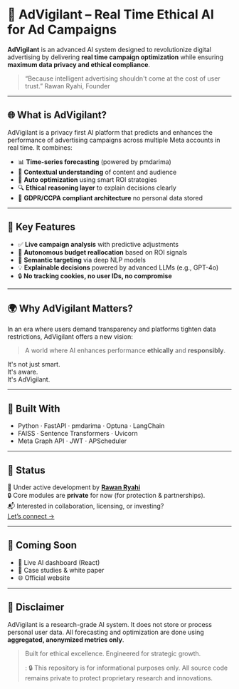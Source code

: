 # 🚀 AdVigilant – Real Time Ethical AI for Ad Campaigns

**AdVigilant** is an advanced AI system designed to revolutionize digital advertising by delivering **real time campaign optimization** while ensuring **maximum data privacy and ethical compliance**.

> “Because intelligent advertising shouldn't come at the cost of user trust.” Rawan Ryahi, Founder

---

## 🌐 What is AdVigilant?

AdVigilant is a privacy first AI platform that predicts and enhances the performance of advertising campaigns across multiple Meta accounts in real time. It combines:

- 📊 **Time-series forecasting** (powered by pmdarima)
- 🧠 **Contextual understanding** of content and audience
- 🎯 **Auto optimization** using smart ROI strategies
- 🔍 **Ethical reasoning layer** to explain decisions clearly
- 🔐 **GDPR/CCPA compliant architecture**  no personal data stored

---

## 🧬 Key Features

- ✅ **Live campaign analysis** with predictive adjustments
- 🔁 **Autonomous budget reallocation** based on ROI signals
- 🧠 **Semantic targeting** via deep NLP models
- 💡 **Explainable decisions** powered by advanced LLMs (e.g., GPT-4o)
- 🔒 **No tracking cookies, no user IDs, no compromise**

---

## 🌍 Why AdVigilant Matters?

In an era where users demand transparency and platforms tighten data restrictions, AdVigilant offers a new vision:
> A world where AI enhances performance **ethically** and **responsibly**.

It's not just smart.  
It's aware.  
It's AdVigilant.  

---

## 🤖 Built With

- Python · FastAPI · pmdarima · Optuna · LangChain  
- FAISS · Sentence Transformers · Uvicorn  
- Meta Graph API · JWT · APScheduler

---

## 💼 Status

🧪 Under active development by [**Rawan Ryahi**](https://www.linkedin.com/in/rawanryahi/)  
🔒 Core modules are **private** for now (for protection & partnerships).  
📬 Interested in collaboration, licensing, or investing?  
[Let’s connect →](rawanryahi94@gmail.com)

---

## 📣 Coming Soon

- 🧠 Live AI dashboard (React)
- 🔬 Case studies & white paper
- 🌐 Official website

---

## 📌 Disclaimer

AdVigilant is a research-grade AI system. It does not store or process personal user data. All forecasting and optimization are done using **aggregated, anonymized metrics only**.

> Built for ethical excellence. Engineered for strategic growth.
>
> :
🔒 This repository is for informational purposes only. All source code remains private to protect proprietary research and innovations.
